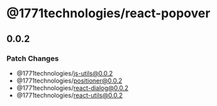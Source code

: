 # @1771technologies/react-popover

## 0.0.2

### Patch Changes

- @1771technologies/js-utils@0.0.2
- @1771technologies/positioner@0.0.2
- @1771technologies/react-dialog@0.0.2
- @1771technologies/react-utils@0.0.2
